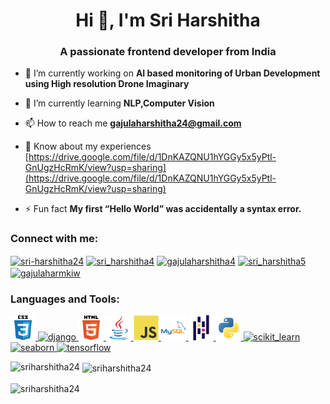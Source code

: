 <h1 align="center">Hi 👋, I'm Sri Harshitha</h1>
<h3 align="center">A passionate frontend developer from India</h3>

- 🔭 I’m currently working on **AI based monitoring of Urban Development using High resolution Drone Imaginary**

- 🌱 I’m currently learning **NLP,Computer Vision**

- 📫 How to reach me **gajulaharshitha24@gmail.com**

- 📄 Know about my experiences [https://drive.google.com/file/d/1DnKAZQNU1hYGGy5x5yPtl-GnUgzHcRmK/view?usp=sharing](https://drive.google.com/file/d/1DnKAZQNU1hYGGy5x5yPtl-GnUgzHcRmK/view?usp=sharing)

- ⚡ Fun fact **My first “Hello World” was accidentally a syntax error.**

<h3 align="left">Connect with me:</h3>
<p align="left">
<a href="https://linkedin.com/in/sri-harshitha24" target="blank"><img align="center" src="https://raw.githubusercontent.com/rahuldkjain/github-profile-readme-generator/master/src/images/icons/Social/linked-in-alt.svg" alt="sri-harshitha24" height="30" width="40" /></a>
<a href="https://www.codechef.com/users/sri_harshitha4" target="blank"><img align="center" src="https://cdn.jsdelivr.net/npm/simple-icons@3.1.0/icons/codechef.svg" alt="sri_harshitha4" height="30" width="40" /></a>
<a href="https://www.hackerrank.com/gajulaharshitha4" target="blank"><img align="center" src="https://raw.githubusercontent.com/rahuldkjain/github-profile-readme-generator/master/src/images/icons/Social/hackerrank.svg" alt="gajulaharshitha4" height="30" width="40" /></a>
<a href="https://www.leetcode.com/sri_harshitha5" target="blank"><img align="center" src="https://raw.githubusercontent.com/rahuldkjain/github-profile-readme-generator/master/src/images/icons/Social/leet-code.svg" alt="sri_harshitha5" height="30" width="40" /></a>
<a href="https://auth.geeksforgeeks.org/user/gajulaharmkiw" target="blank"><img align="center" src="https://raw.githubusercontent.com/rahuldkjain/github-profile-readme-generator/master/src/images/icons/Social/geeks-for-geeks.svg" alt="gajulaharmkiw" height="30" width="40" /></a>
</p>

<h3 align="left">Languages and Tools:</h3>
<p align="left"> <a href="https://www.w3schools.com/css/" target="_blank" rel="noreferrer"> <img src="https://raw.githubusercontent.com/devicons/devicon/master/icons/css3/css3-original-wordmark.svg" alt="css3" width="40" height="40"/> </a> <a href="https://www.djangoproject.com/" target="_blank" rel="noreferrer"> <img src="https://cdn.worldvectorlogo.com/logos/django.svg" alt="django" width="40" height="40"/> </a> <a href="https://www.w3.org/html/" target="_blank" rel="noreferrer"> <img src="https://raw.githubusercontent.com/devicons/devicon/master/icons/html5/html5-original-wordmark.svg" alt="html5" width="40" height="40"/> </a> <a href="https://www.java.com" target="_blank" rel="noreferrer"> <img src="https://raw.githubusercontent.com/devicons/devicon/master/icons/java/java-original.svg" alt="java" width="40" height="40"/> </a> <a href="https://developer.mozilla.org/en-US/docs/Web/JavaScript" target="_blank" rel="noreferrer"> <img src="https://raw.githubusercontent.com/devicons/devicon/master/icons/javascript/javascript-original.svg" alt="javascript" width="40" height="40"/> </a> <a href="https://www.mysql.com/" target="_blank" rel="noreferrer"> <img src="https://raw.githubusercontent.com/devicons/devicon/master/icons/mysql/mysql-original-wordmark.svg" alt="mysql" width="40" height="40"/> </a> <a href="https://pandas.pydata.org/" target="_blank" rel="noreferrer"> <img src="https://raw.githubusercontent.com/devicons/devicon/2ae2a900d2f041da66e950e4d48052658d850630/icons/pandas/pandas-original.svg" alt="pandas" width="40" height="40"/> </a> <a href="https://www.python.org" target="_blank" rel="noreferrer"> <img src="https://raw.githubusercontent.com/devicons/devicon/master/icons/python/python-original.svg" alt="python" width="40" height="40"/> </a> <a href="https://scikit-learn.org/" target="_blank" rel="noreferrer"> <img src="https://upload.wikimedia.org/wikipedia/commons/0/05/Scikit_learn_logo_small.svg" alt="scikit_learn" width="40" height="40"/> </a> <a href="https://seaborn.pydata.org/" target="_blank" rel="noreferrer"> <img src="https://seaborn.pydata.org/_images/logo-mark-lightbg.svg" alt="seaborn" width="40" height="40"/> </a> <a href="https://www.tensorflow.org" target="_blank" rel="noreferrer"> <img src="https://www.vectorlogo.zone/logos/tensorflow/tensorflow-icon.svg" alt="tensorflow" width="40" height="40"/> </a> </p>

<p><img align="left" src="https://github-readme-stats.vercel.app/api/top-langs?username=sriharshitha24&show_icons=true&locale=en&layout=compact" alt="sriharshitha24" /></p>

<p>&nbsp;<img align="center" src="https://github-readme-stats.vercel.app/api?username=sriharshitha24&show_icons=true&locale=en" alt="sriharshitha24" /></p>

<p><img align="center" src="https://github-readme-streak-stats.herokuapp.com/?user=sriharshitha24&" alt="sriharshitha24" /></p>
